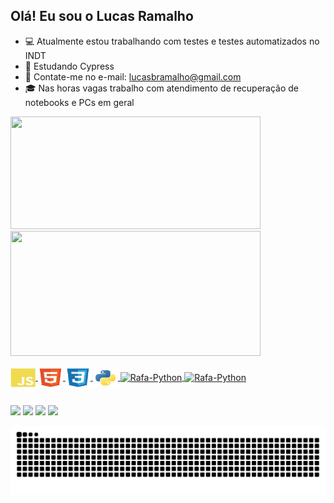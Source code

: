 ## Olá! Eu sou o Lucas Ramalho

- 💻 Atualmente estou trabalhando com testes e testes automatizados no INDT
- 🌱 Estudando Cypress
- 📧 Contate-me no e-mail: lucasbramalho@gmail.com
- 🎓 Nas horas vagas trabalho com atendimento de recuperação de notebooks e PCs em geral


 <div>
  <a href="https://github.com/lucasssramalhor">
  <img height="180px" width="400px" src="https://github-readme-stats.vercel.app/api/?username=lucasssramalhor&show_icons=true&theme=dark&include_all_commits=true&count_private=true"/>
  <img height="200px" width="400px" src="https://github-readme-stats.vercel.app/api/top-langs/?username=lucasssramalhor&layout=compact&langs_count=16&theme=dark" />
 </div>
  
  <div style="display: inline_block"><br>
  <img align="center" alt="Rafa-Js" height="30" width="40" src="https://raw.githubusercontent.com/devicons/devicon/master/icons/javascript/javascript-plain.svg">
  <img align="center" alt="Rafa-HTML" height="30" width="40" src="https://raw.githubusercontent.com/devicons/devicon/master/icons/html5/html5-original.svg">
  <img align="center" alt="Rafa-CSS" height="30" width="40" src="https://raw.githubusercontent.com/devicons/devicon/master/icons/css3/css3-original.svg">
  <img align="center" alt="Rafa-Python" height="30" width="40" src="https://raw.githubusercontent.com/devicons/devicon/master/icons/python/python-original.svg">
  <img align="center" alt="Rafa-Python" height="30" width="40" src="https://cdn.jsdelivr.net/gh/devicons/devicon/icons/angularjs/angularjs-original.svg" />
  <img align="center" alt="Rafa-Python" height="30" width="40" src="https://cdn.jsdelivr.net/gh/devicons/devicon/icons/docker/docker-plain-wordmark.svg" />
</div>
  
  ##
  
  <div>
  <a href="https://instagram.com/lucasramalho._" target="_blank"><img src="https://img.shields.io/badge/-Instagram-%23E4405F?style=for-the-badge&logo=instagram&logoColor=white" target="_blank"></a>
  <a href="https://discord.gg/c9hfZKAH" target="_blank"><img src="https://img.shields.io/badge/Discord-7289DA?style=for-the-badge&logo=discord&logoColor=white" target="_blank"></a>
  <a href = "mailto:lucasbramalhor@gmail.com"><img src="https://img.shields.io/badge/-Gmail-%23333?style=for-the-badge&logo=gmail&logoColor=white" target="_blank"></a>
  <a href="https://www.linkedin.com/in/lucas-ramalho-7a00a1210/" target="_blank"><img src="https://img.shields.io/badge/-LinkedIn-%230077B5?style=for-the-badge&logo=linkedin&logoColor=white" target="_blank"></a> 
  </div>
  
  ![Snake animation](https://github.com/lucasssramalhor/lucasssramalhor/blob/output/github-contribution-grid-snake.svg)
 
